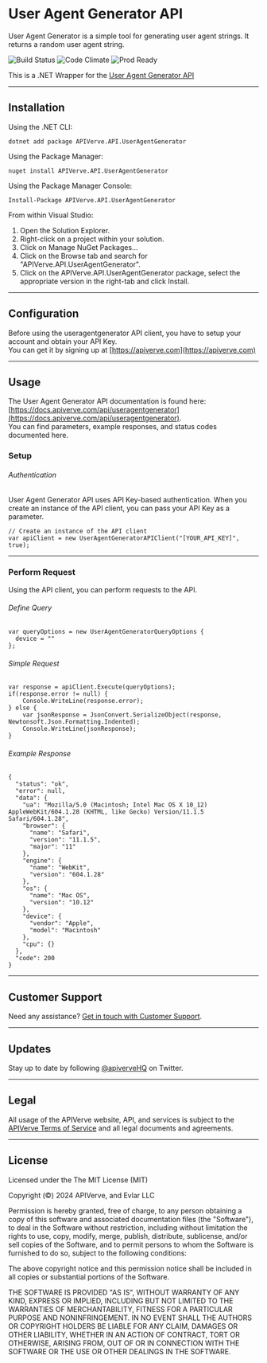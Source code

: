User Agent Generator API
============

User Agent Generator is a simple tool for generating user agent strings. It returns a random user agent string.

![Build Status](https://img.shields.io/badge/build-passing-green)
![Code Climate](https://img.shields.io/badge/maintainability-B-purple)
![Prod Ready](https://img.shields.io/badge/production-ready-blue)

This is a .NET Wrapper for the [User Agent Generator API](https://apiverve.com/marketplace/api/useragentgenerator)

---

## Installation

Using the .NET CLI:
```
dotnet add package APIVerve.API.UserAgentGenerator
```

Using the Package Manager:
```
nuget install APIVerve.API.UserAgentGenerator
```

Using the Package Manager Console:
```
Install-Package APIVerve.API.UserAgentGenerator
```

From within Visual Studio:

1. Open the Solution Explorer.
2. Right-click on a project within your solution.
3. Click on Manage NuGet Packages...
4. Click on the Browse tab and search for "APIVerve.API.UserAgentGenerator".
5. Click on the APIVerve.API.UserAgentGenerator package, select the appropriate version in the right-tab and click Install.


---

## Configuration

Before using the useragentgenerator API client, you have to setup your account and obtain your API Key.  
You can get it by signing up at [https://apiverve.com](https://apiverve.com)

---

## Usage

The User Agent Generator API documentation is found here: [https://docs.apiverve.com/api/useragentgenerator](https://docs.apiverve.com/api/useragentgenerator).  
You can find parameters, example responses, and status codes documented here.

### Setup

###### Authentication
User Agent Generator API uses API Key-based authentication. When you create an instance of the API client, you can pass your API Key as a parameter.

```
// Create an instance of the API client
var apiClient = new UserAgentGeneratorAPIClient("[YOUR_API_KEY]", true);
```

---


### Perform Request
Using the API client, you can perform requests to the API.

###### Define Query

```
var queryOptions = new UserAgentGeneratorQueryOptions {
  device = ""
};
```

###### Simple Request

```
var response = apiClient.Execute(queryOptions);
if(response.error != null) {
	Console.WriteLine(response.error);
} else {
    var jsonResponse = JsonConvert.SerializeObject(response, Newtonsoft.Json.Formatting.Indented);
    Console.WriteLine(jsonResponse);
}
```

###### Example Response

```
{
  "status": "ok",
  "error": null,
  "data": {
    "ua": "Mozilla/5.0 (Macintosh; Intel Mac OS X 10_12) AppleWebKit/604.1.28 (KHTML, like Gecko) Version/11.1.5 Safari/604.1.28",
    "browser": {
      "name": "Safari",
      "version": "11.1.5",
      "major": "11"
    },
    "engine": {
      "name": "WebKit",
      "version": "604.1.28"
    },
    "os": {
      "name": "Mac OS",
      "version": "10.12"
    },
    "device": {
      "vendor": "Apple",
      "model": "Macintosh"
    },
    "cpu": {}
  },
  "code": 200
}
```

---

## Customer Support

Need any assistance? [Get in touch with Customer Support](https://apiverve.com/contact).

---

## Updates
Stay up to date by following [@apiverveHQ](https://twitter.com/apiverveHQ) on Twitter.

---

## Legal

All usage of the APIVerve website, API, and services is subject to the [APIVerve Terms of Service](https://apiverve.com/terms) and all legal documents and agreements.

---

## License
Licensed under the The MIT License (MIT)

Copyright (&copy;) 2024 APIVerve, and Evlar LLC

Permission is hereby granted, free of charge, to any person obtaining a copy of this software and associated documentation files (the "Software"), to deal in the Software without restriction, including without limitation the rights to use, copy, modify, merge, publish, distribute, sublicense, and/or sell copies of the Software, and to permit persons to whom the Software is furnished to do so, subject to the following conditions:

The above copyright notice and this permission notice shall be included in all copies or substantial portions of the Software.

THE SOFTWARE IS PROVIDED "AS IS", WITHOUT WARRANTY OF ANY KIND, EXPRESS OR IMPLIED, INCLUDING BUT NOT LIMITED TO THE WARRANTIES OF MERCHANTABILITY, FITNESS FOR A PARTICULAR PURPOSE AND NONINFRINGEMENT. IN NO EVENT SHALL THE AUTHORS OR COPYRIGHT HOLDERS BE LIABLE FOR ANY CLAIM, DAMAGES OR OTHER LIABILITY, WHETHER IN AN ACTION OF CONTRACT, TORT OR OTHERWISE, ARISING FROM, OUT OF OR IN CONNECTION WITH THE SOFTWARE OR THE USE OR OTHER DEALINGS IN THE SOFTWARE.